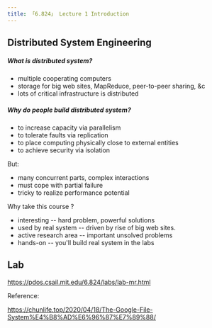```yaml
---
title: 「6.824」 Lecture 1 Introduction
---
```




## Distributed System Engineering

##### What is distributed system?

- multiple cooperating computers
- storage for big web sites, MapReduce, peer-to-peer sharing, &c
- lots of critical infrastructure is distributed

##### Why do people build distributed system?

- to increase capacity via parallelism
- to tolerate faults via replication
- to place computing physically close to external entities
- to achieve security via isolation

But:

- many concurrent parts, complex interactions
- must cope with partial failure
- tricky to realize performance potential



Why take this course ?

- interesting -- hard problem, powerful solutions
- used by real system -- driven by rise of big web sites.
- active research area -- important unsolved problems
- hands-on -- you'll build real system in the labs



## Lab

https://pdos.csail.mit.edu/6.824/labs/lab-mr.html



















































Reference:

https://chunlife.top/2020/04/18/The-Google-File-System%E4%B8%AD%E6%96%87%E7%89%88/